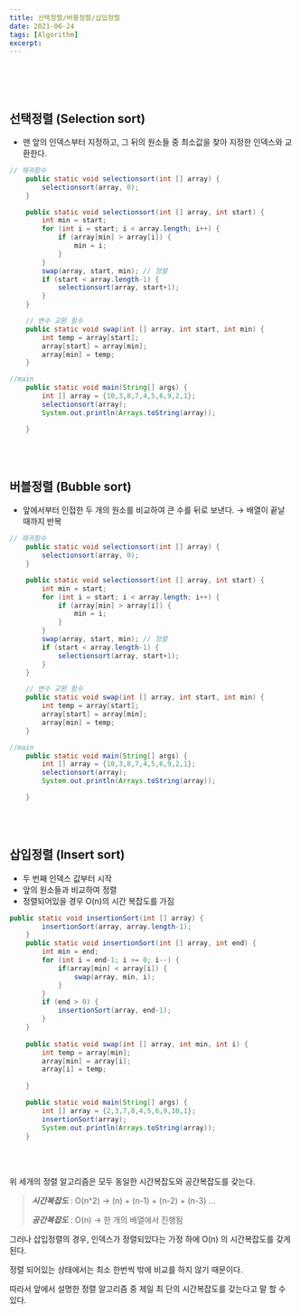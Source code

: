 ```yaml
---
title: 선택정렬/버블정렬/삽입정렬
date: 2021-06-24
tags: [Algorithm]
excerpt: 
---
```


<br/>
<br/>
<br/>

## 선택정렬 (Selection sort)

- 맨 앞의 인덱스부터 지정하고, 그 뒤의 원소들 중 최소값을 찾아 지정한 인덱스와 교환한다.

```java
// 재귀함수 
	public static void selectionsort(int [] array) {
		selectionsort(array, 0);
	}

	public static void selectionsort(int [] array, int start) {
		int min = start;
		for (int i = start; i < array.length; i++) {
			if (array[min] > array[i]) {
				min = i;
			}
		}
		swap(array, start, min); // 정렬
		if (start < array.length-1) {
			selectionsort(array, start+1);
		}
	}

	// 변수 교환 함수
	public static void swap(int [] array, int start, int min) {
		int temp = array[start];
		array[start] = array[min];
		array[min] = temp;
	}

//main
	public static void main(String[] args) {
		int [] array = {10,3,8,7,4,5,6,9,2,1};
		selectionsort(array);
		System.out.println(Arrays.toString(array));

	}
```

<br/>
<br/>

## 버블정렬 (Bubble sort)

- 앞에서부터 인접한 두 개의 원소를 비교하여 큰 수를 뒤로 보낸다. → 배열이 끝날 때까지 반복

```java
// 재귀함수 
	public static void selectionsort(int [] array) {
		selectionsort(array, 0);
	}

	public static void selectionsort(int [] array, int start) {
		int min = start;
		for (int i = start; i < array.length; i++) {
			if (array[min] > array[i]) {
				min = i;
			}
		}
		swap(array, start, min); // 정렬
		if (start < array.length-1) {
			selectionsort(array, start+1);
		}
	}

	// 변수 교환 함수
	public static void swap(int [] array, int start, int min) {
		int temp = array[start];
		array[start] = array[min];
		array[min] = temp;
	}

//main
	public static void main(String[] args) {
		int [] array = {10,3,8,7,4,5,6,9,2,1};
		selectionsort(array);
		System.out.println(Arrays.toString(array));

	}
```

<br/>
<br/>

## 삽입정렬 (Insert sort)

- 두 번째 인덱스 값부터 시작
- 앞의 원소들과 비교하여 정렬
- 정렬되어있을 경우 O(n)의 시간 복잡도를 가짐

```java
public static void insertionSort(int [] array) {
		insertionSort(array, array.length-1);
	}
	public static void insertionSort(int [] array, int end) {
		int min = end;
		for (int i = end-1; i >= 0; i--) {
			if(array[min] < array[i]) {
				swap(array, min, i);
			}
		}
		if (end > 0) {
			insertionSort(array, end-1);
		}
	}
	
	public static void swap(int [] array, int min, int i) {
		int temp = array[min];
		array[min] = array[i];
		array[i] = temp;
		
	}

	public static void main(String[] args) {
		int [] array = {2,3,7,8,4,5,6,9,10,1};
		insertionSort(array);
		System.out.println(Arrays.toString(array));
	}
```

<br/>
<br/>

위 세개의 정렬 알고리즘은 모두 동일한 시간복잡도와 공간복잡도를 갖는다. 

> ***시간복잡도*** : O(n^2) → (n) + (n-1) + (n-2) + (n-3) ...
> 
> ***공간복잡도*** :  O(n) → 한 개의 배열에서 진행됨



그러나 삽입정렬의 경우, 인덱스가 정렬되있다는 가정 하에 O(n) 의 시간복잡도를 갖게된다. 

정렬 되어있는 상태에서는 최소 한번씩 밖에 비교를 하지 않기 때문이다. 

따라서 앞에서 설명한 정렬 알고리즘 중 제일 최 단의 시간복잡도를 갖는다고 말 할 수 있다.